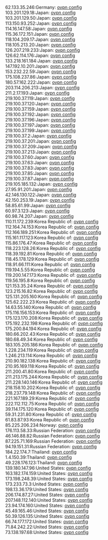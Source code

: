 62.133.35.246:Germany: [ovpn config](vpn/62_133_35_246.ovpn)  
103.201.129.18:Japan: [ovpn config](vpn/103_201_129_18.ovpn)  
103.201.129.50:Japan: [ovpn config](vpn/103_201_129_50.ovpn)  
113.150.93.252:Japan: [ovpn config](vpn/113_150_93_252.ovpn)  
114.16.147.58:Japan: [ovpn config](vpn/114_16_147_58.ovpn)  
115.36.172.151:Japan: [ovpn config](vpn/115_36_172_151.ovpn)  
118.104.209.17:Japan: [ovpn config](vpn/118_104_209_17.ovpn)  
118.105.213.20:Japan: [ovpn config](vpn/118_105_213_20.ovpn)  
126.207.219.233:Japan: [ovpn config](vpn/126_207_219_233.ovpn)  
126.62.114.176:Japan: [ovpn config](vpn/126_62_114_176.ovpn)  
133.218.161.184:Japan: [ovpn config](vpn/133_218_161_184.ovpn)  
147.192.10.201:Japan: [ovpn config](vpn/147_192_10_201.ovpn)  
153.232.22.59:Japan: [ovpn config](vpn/153_232_22_59.ovpn)  
175.108.237.86:Japan: [ovpn config](vpn/175_108_237_86.ovpn)  
180.57.162.222:Japan: [ovpn config](vpn/180_57_162_222.ovpn)  
203.114.206.213:Japan: [ovpn config](vpn/203_114_206_213.ovpn)  
211.2.17.193:Japan: [ovpn config](vpn/211_2_17_193.ovpn)  
219.100.37.119:Japan: [ovpn config](vpn/219_100_37_119.ovpn)  
219.100.37.120:Japan: [ovpn config](vpn/219_100_37_120.ovpn)  
219.100.37.159:Japan: [ovpn config](vpn/219_100_37_159.ovpn)  
219.100.37.192:Japan: [ovpn config](vpn/219_100_37_192.ovpn)  
219.100.37.196:Japan: [ovpn config](vpn/219_100_37_196.ovpn)  
219.100.37.197:Japan: [ovpn config](vpn/219_100_37_197.ovpn)  
219.100.37.199:Japan: [ovpn config](vpn/219_100_37_199.ovpn)  
219.100.37.2:Japan: [ovpn config](vpn/219_100_37_2.ovpn)  
219.100.37.201:Japan: [ovpn config](vpn/219_100_37_201.ovpn)  
219.100.37.209:Japan: [ovpn config](vpn/219_100_37_209.ovpn)  
219.100.37.213:Japan: [ovpn config](vpn/219_100_37_213.ovpn)  
219.100.37.60:Japan: [ovpn config](vpn/219_100_37_60.ovpn)  
219.100.37.63:Japan: [ovpn config](vpn/219_100_37_63.ovpn)  
219.100.37.83:Japan: [ovpn config](vpn/219_100_37_83.ovpn)  
219.100.37.85:Japan: [ovpn config](vpn/219_100_37_85.ovpn)  
219.100.37.87:Japan: [ovpn config](vpn/219_100_37_87.ovpn)  
219.105.185.132:Japan: [ovpn config](vpn/219_105_185_132.ovpn)  
27.95.91.201:Japan: [ovpn config](vpn/27_95_91_201.ovpn)  
42.146.130.122:Japan: [ovpn config](vpn/42_146_130_122.ovpn)  
42.150.253.19:Japan: [ovpn config](vpn/42_150_253_19.ovpn)  
58.85.61.99:Japan: [ovpn config](vpn/58_85_61_99.ovpn)  
60.97.3.123:Japan: [ovpn config](vpn/60_97_3_123.ovpn)  
60.98.74.207:Japan: [ovpn config](vpn/60_98_74_207.ovpn)  
110.11.172.239:Korea Republic of: [ovpn config](vpn/110_11_172_239.ovpn)  
112.164.74.153:Korea Republic of: [ovpn config](vpn/112_164_74_153.ovpn)  
112.166.189.251:Korea Republic of: [ovpn config](vpn/112_166_189_251.ovpn)  
115.161.117.123:Korea Republic of: [ovpn config](vpn/115_161_117_123.ovpn)  
115.86.176.47:Korea Republic of: [ovpn config](vpn/115_86_176_47.ovpn)  
118.223.128.26:Korea Republic of: [ovpn config](vpn/118_223_128_26.ovpn)  
118.39.192.81:Korea Republic of: [ovpn config](vpn/118_39_192_81.ovpn)  
118.45.178.129:Korea Republic of: [ovpn config](vpn/118_45_178_129.ovpn)  
118.91.66.111:Korea Republic of: [ovpn config](vpn/118_91_66_111.ovpn)  
119.194.5.55:Korea Republic of: [ovpn config](vpn/119_194_5_55.ovpn)  
119.200.147.173:Korea Republic of: [ovpn config](vpn/119_200_147_173.ovpn)  
119.56.195.8:Korea Republic of: [ovpn config](vpn/119_56_195_8.ovpn)  
121.153.35.24:Korea Republic of: [ovpn config](vpn/121_153_35_24.ovpn)  
123.215.16.82:Korea Republic of: [ovpn config](vpn/123_215_16_82.ovpn)  
125.131.205.160:Korea Republic of: [ovpn config](vpn/125_131_205_160.ovpn)  
125.62.222.23:Korea Republic of: [ovpn config](vpn/125_62_222_23.ovpn)  
14.63.55.140:Korea Republic of: [ovpn config](vpn/14_63_55_140.ovpn)  
175.116.156.153:Korea Republic of: [ovpn config](vpn/175_116_156_153.ovpn)  
175.123.170.208:Korea Republic of: [ovpn config](vpn/175_123_170_208.ovpn)  
175.192.232.198:Korea Republic of: [ovpn config](vpn/175_192_232_198.ovpn)  
175.200.84.194:Korea Republic of: [ovpn config](vpn/175_200_84_194.ovpn)  
180.66.202.43:Korea Republic of: [ovpn config](vpn/180_66_202_43.ovpn)  
180.68.49.34:Korea Republic of: [ovpn config](vpn/180_68_49_34.ovpn)  
183.105.205.186:Korea Republic of: [ovpn config](vpn/183_105_205_186.ovpn)  
1.228.234.119:Korea Republic of: [ovpn config](vpn/1_228_234_119.ovpn)  
1.246.213.114:Korea Republic of: [ovpn config](vpn/1_246_213_114.ovpn)  
210.90.182.138:Korea Republic of: [ovpn config](vpn/210_90_182_138.ovpn)  
210.95.169.118:Korea Republic of: [ovpn config](vpn/210_95_169_118.ovpn)  
211.200.41.80:Korea Republic of: [ovpn config](vpn/211_200_41_80.ovpn)  
211.213.175.244:Korea Republic of: [ovpn config](vpn/211_213_175_244.ovpn)  
211.228.140.146:Korea Republic of: [ovpn config](vpn/211_228_140_146.ovpn)  
218.158.10.202:Korea Republic of: [ovpn config](vpn/218_158_10_202.ovpn)  
218.237.79.148:Korea Republic of: [ovpn config](vpn/218_237_79_148.ovpn)  
221.167.189.29:Korea Republic of: [ovpn config](vpn/221_167_189_29.ovpn)  
222.112.112.75:Korea Republic of: [ovpn config](vpn/222_112_112_75.ovpn)  
39.114.175.120:Korea Republic of: [ovpn config](vpn/39_114_175_120.ovpn)  
59.31.231.80:Korea Republic of: [ovpn config](vpn/59_31_231_80.ovpn)  
61.83.87.93:Korea Republic of: [ovpn config](vpn/61_83_87_93.ovpn)  
85.225.206.234:Norway: [ovpn config](vpn/85_225_206_234.ovpn)  
176.113.58.33:Russian Federation: [ovpn config](vpn/176_113_58_33.ovpn)  
46.146.88.82:Russian Federation: [ovpn config](vpn/46_146_88_82.ovpn)  
87.225.71.169:Russian Federation: [ovpn config](vpn/87_225_71_169.ovpn)  
94.19.151.31:Russian Federation: [ovpn config](vpn/94_19_151_31.ovpn)  
184.22.174.7:Thailand: [ovpn config](vpn/184_22_174_7.ovpn)  
1.4.150.39:Thailand: [ovpn config](vpn/1_4_150_39.ovpn)  
49.228.176.123:Thailand: [ovpn config](vpn/49_228_176_123.ovpn)  
139.180.147.96:United States: [ovpn config](vpn/139_180_147_96.ovpn)  
163.182.174.159:United States: [ovpn config](vpn/163_182_174_159.ovpn)  
173.198.248.39:United States: [ovpn config](vpn/173_198_248_39.ovpn)  
173.233.73.3:United States: [ovpn config](vpn/173_233_73_3.ovpn)  
198.13.36.179:United States: [ovpn config](vpn/198_13_36_179.ovpn)  
206.174.87.27:United States: [ovpn config](vpn/206_174_87_27.ovpn)  
207.148.112.140:United States: [ovpn config](vpn/207_148_112_140.ovpn)  
23.94.174.160:United States: [ovpn config](vpn/23_94_174_160.ovpn)  
45.49.165.46:United States: [ovpn config](vpn/45_49_165_46.ovpn)  
50.39.126.135:United States: [ovpn config](vpn/50_39_126_135.ovpn)  
66.74.177.172:United States: [ovpn config](vpn/66_74_177_172.ovpn)  
71.84.242.22:United States: [ovpn config](vpn/71_84_242_22.ovpn)  
73.138.197.68:United States: [ovpn config](vpn/73_138_197_68.ovpn)  
